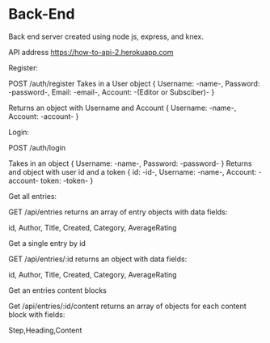 # Back-End
Back end server created using node js, express, and knex.

API address https://how-to-api-2.herokuapp.com

Register:

POST /auth/register
Takes in a User object
    {
        Username: -name-,
        Password: -password-,
        Email: -email-,
        Account: -(Editor or Subsciber)-
    }

Returns an object with Username and Account
    {
        Username: -name-,
        Account: -account-
    }


Login:

POST /auth/login

Takes in an object
    {
        Username: -name-,
        Password: -password-
    }
Returns and object with user id and a token
    {
        id: -id-,
        Username: -name-,
        Account: -account-
        token: -token-
    }

Get all entries:

GET /api/entries
returns an array of entry objects with data fields:

id, Author, Title, Created, Category, AverageRating 


Get a single entry by id

GET /api/entries/:id
returns an object with data fields:

id, Author, Title, Created, Category, AverageRating 

Get an entries content blocks

Get /api/entries/:id/content
returns an array of objects for each content block with fields:

Step,Heading,Content


